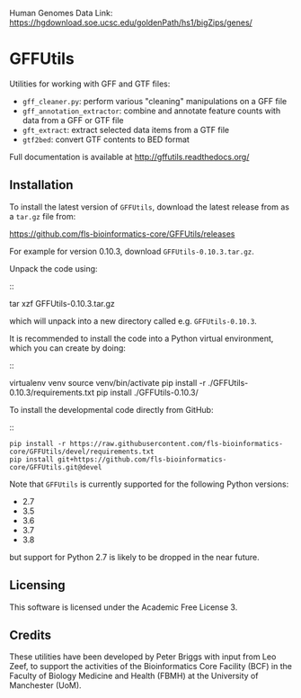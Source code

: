 Human Genomes Data Link:
https://hgdownload.soe.ucsc.edu/goldenPath/hs1/bigZips/genes/

GFFUtils
========

Utilities for working with GFF and GTF files:

* ``gff_cleaner.py``: perform various "cleaning" manipulations on a GFF file
* ``gff_annotation_extractor``: combine and annotate feature counts with data
  from a GFF or GTF file
* ``gft_extract``: extract selected data items from a GTF file
* ``gtf2bed``: convert GTF contents to BED format

Full documentation is available at http://gffutils.readthedocs.org/

Installation
------------

To install the latest version of ``GFFUtils``, download the latest
release from as a ``tar.gz`` file from:

https://github.com/fls-bioinformatics-core/GFFUtils/releases

For example for version 0.10.3, download ``GFFUtils-0.10.3.tar.gz``.

Unpack the code using:

::

   tar xzf GFFUtils-0.10.3.tar.gz

which will unpack into a new directory called e.g. ``GFFUtils-0.10.3``.

It is recommended to install the code into a Python virtual
environment, which you can create by doing:

::

   virtualenv venv
   source venv/bin/activate
   pip install -r ./GFFUtils-0.10.3/requirements.txt
   pip install ./GFFUtils-0.10.3/

To install the developmental code directly from GitHub:

::

    pip install -r https://raw.githubusercontent.com/fls-bioinformatics-core/GFFUtils/devel/requirements.txt
    pip install git+https://github.com/fls-bioinformatics-core/GFFUtils.git@devel

Note that ``GFFUtils`` is currently supported for the following Python
versions:

* 2.7
* 3.5
* 3.6
* 3.7
* 3.8

but support for Python 2.7 is likely to be dropped in the near future.

Licensing
---------

This software is licensed under the Academic Free License 3.

Credits
-------

These utilities have been developed by Peter Briggs with input from
Leo Zeef, to support the activities of the Bioinformatics Core Facility
(BCF) in the Faculty of Biology Medicine and Health (FBMH) at the
University of Manchester (UoM).

